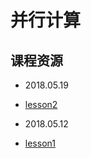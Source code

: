 # 并行计算

## 课程资源

 * 2018.05.19
  - [lesson2](https://github.com/usiege/Exercise/tree/master/2-%E5%B9%B6%E8%A1%8C%E8%AE%A1%E7%AE%97/lesson2)
 
 * 2018.05.12

  - [lesson1](https://github.com/usiege/Exercise/tree/master/2-%E5%B9%B6%E8%A1%8C%E8%AE%A1%E7%AE%97/lesson1)